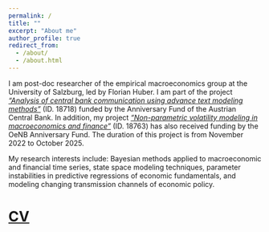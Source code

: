 ```yaml
---
permalink: /
title: ""
excerpt: "About me"
author_profile: true
redirect_from: 
  - /about/
  - /about.html
---
```



I am post-doc researcher of the empirical macroeconomics group at the University of Salzburg, led by Florian Huber. I am part of the project [*“Analysis of central bank communication using advance text modeling methods”*](https://www.plus.ac.at/news/new-project-analyses-effects-of-communication-of-central-bankers-on-macroeconomic-behavior/?lang=en&pgrp=281990&pg=283628&is_paged=10) (ID. 18718) funded by the Anniversary Fund of the Austrian Central Bank. In addition, my project [*“Non-parametric volatility modeling in macroeconomics and finance”*](https://www.plus.ac.at/news/oesterreichische-nationalbank-funds-non-parametric-volatility-modeling-in-macroeconomics-and-finance-project-of-niko-hauzenberger/?lang=en&pgrp=281990&pg=283628&is_paged=7) (ID. 18763) has also received funding by the OeNB Anniversary Fund. The duration of this project is from November 2022 to October 2025. 

My research interests include: Bayesian methods applied to macroeconomic and financial time series, state space modeling techniques, parameter instabilities in predictive regressions of economic fundamentals, and modeling changing transmission channels of economic policy.

[CV](https://www.dropbox.com/s/1dagwcg5mcrvqfe/cv.pdf?dl=0) 
======
